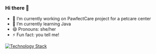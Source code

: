 ### Hi there 👋


- 🔭 I’m currently working on PawfectCare project for a petcare center
- 🌱 I’m currently learning Java
- 😄 Pronouns: she/her
- ⚡ Fun fact: you tell me!

[![Technology Stack](https://skillicons.dev/icons?i=js,html,css,python,c,php,mysql,mongodb,react,nodejs)](https://skillicons.dev)
